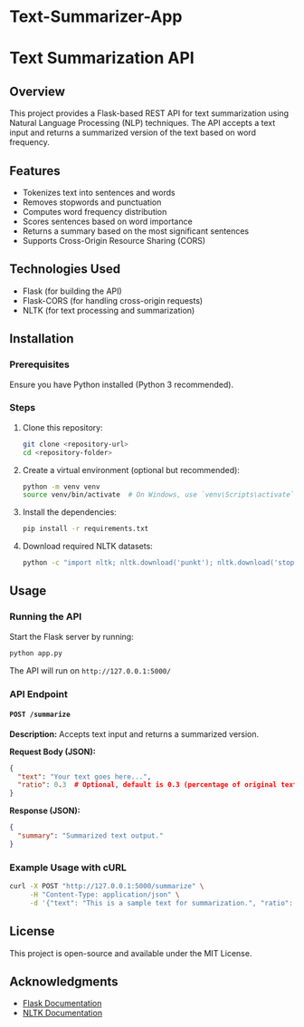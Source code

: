 # Text-Summarizer-App
# Text Summarization API

## Overview
This project provides a Flask-based REST API for text summarization using Natural Language Processing (NLP) techniques. The API accepts a text input and returns a summarized version of the text based on word frequency.

## Features
- Tokenizes text into sentences and words
- Removes stopwords and punctuation
- Computes word frequency distribution
- Scores sentences based on word importance
- Returns a summary based on the most significant sentences
- Supports Cross-Origin Resource Sharing (CORS)

## Technologies Used
- Flask (for building the API)
- Flask-CORS (for handling cross-origin requests)
- NLTK (for text processing and summarization)

## Installation
### Prerequisites
Ensure you have Python installed (Python 3 recommended).

### Steps
1. Clone this repository:
   ```sh
   git clone <repository-url>
   cd <repository-folder>
   ```
2. Create a virtual environment (optional but recommended):
   ```sh
   python -m venv venv
   source venv/bin/activate  # On Windows, use `venv\Scripts\activate`
   ```
3. Install the dependencies:
   ```sh
   pip install -r requirements.txt
   ```
4. Download required NLTK datasets:
   ```sh
   python -c "import nltk; nltk.download('punkt'); nltk.download('stopwords')"
   ```

## Usage
### Running the API
Start the Flask server by running:
```sh
python app.py
```
The API will run on `http://127.0.0.1:5000/`

### API Endpoint
#### `POST /summarize`
**Description:** Accepts text input and returns a summarized version.

**Request Body (JSON):**
```json
{
  "text": "Your text goes here...",
  "ratio": 0.3  # Optional, default is 0.3 (percentage of original text to keep)
}
```

**Response (JSON):**
```json
{
  "summary": "Summarized text output."
}
```

### Example Usage with cURL
```sh
curl -X POST "http://127.0.0.1:5000/summarize" \
     -H "Content-Type: application/json" \
     -d '{"text": "This is a sample text for summarization.", "ratio": 0.3}'
```

## License
This project is open-source and available under the MIT License.

## Acknowledgments
- [Flask Documentation](https://flask.palletsprojects.com/)
- [NLTK Documentation](https://www.nltk.org/)

